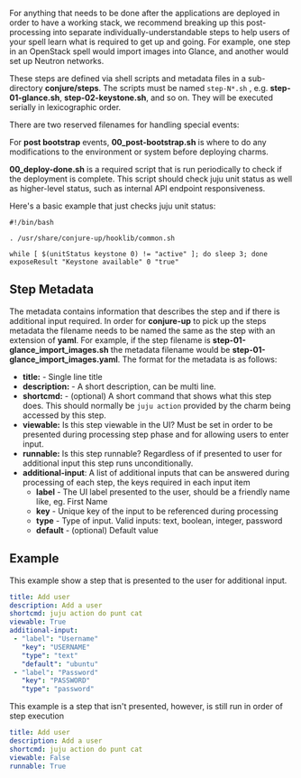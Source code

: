 For anything that needs to be done after the applications are deployed in order to have a working stack, 
we recommend breaking up this post-processing into separate individually-understandable steps to help users of your spell learn what is required to get up and going.
For example, one step in an OpenStack spell would import images into Glance, and another would set up Neutron networks.

These steps are defined via shell scripts and metadata files in a sub-directory **conjure/steps**.
The scripts must be named `step-N*.sh` , e.g. **step-01-glance.sh**, **step-02-keystone.sh**, and so on. They will be executed serially in lexicographic order.


There are two reserved filenames for handling special events:

For **post bootstrap**  events, **00_post-bootstrap.sh** is where to do any modifications to the environment or system before deploying charms.

**00_deploy-done.sh** is a required script that is run periodically to check if the deployment is complete. This script should check juju unit status as well as higher-level status, such as internal API endpoint responsiveness.

Here's a basic example that just checks juju unit status:
```
#!/bin/bash

. /usr/share/conjure-up/hooklib/common.sh

while [ $(unitStatus keystone 0) != "active" ]; do sleep 3; done
exposeResult "Keystone available" 0 "true"
```

## Step Metadata

The metadata contains information that describes the step and if there is additional input required. In order for **conjure-up** to pick up the steps metadata the filename needs to be named the same as the step with an extension of **yaml**. For example, if the step filename is **step-01-glance_import_images.sh** the metadata filename would be **step-01-glance_import_images.yaml**. The format for the metadata is as follows:

- **title:** - Single line title
- **description:** - A short description, can be multi line.
- **shortcmd:** - (optional) A short command that shows what this step does. This should normally be `juju action` provided by the charm being accessed by this step.
- **viewable:** Is this step viewable in the UI? Must be set in order to be presented during processing step phase and for allowing users to enter input.
- **runnable:** Is this step runnable? Regardless of if presented to user for additional input this step runs unconditionally.
- **additional-input**: A list of additional inputs that can be answered during processing of each step, the keys required in each input item
  - **label** - The UI label presented to the user, should be a friendly name like, eg. First Name
  - **key** - Unique key of the input to be referenced during processing
  - **type** - Type of input. Valid inputs: text, boolean, integer, password
  - **default** - (optional) Default value

## Example

This example show a step that is presented to the user for additional input.

```yaml
title: Add user
description: Add a user
shortcmd: juju action do punt cat
viewable: True
additional-input:
 - "label": "Username"
   "key": "USERNAME"
   "type": "text"
   "default": "ubuntu"
 - "label": "Password"
   "key": "PASSWORD"
   "type": "password"
```

This example is a step that isn't presented, however, is still run in order of step execution


```yaml
title: Add user
description: Add a user
shortcmd: juju action do punt cat
viewable: False
runnable: True
```
